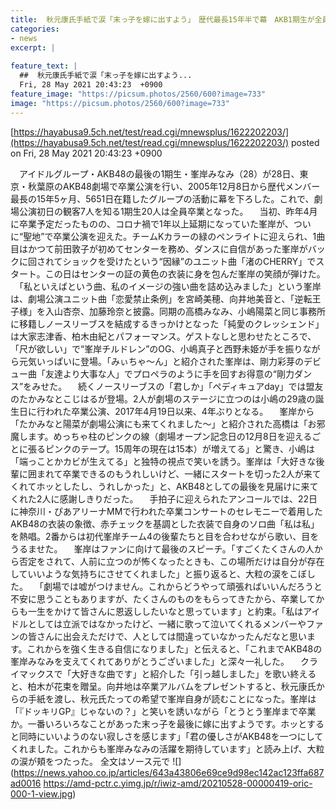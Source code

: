 ```yaml
---
title:  秋元康氏手紙で涙「末っ子を嫁に出すよう」　歴代最長15年半で幕　AKB1期生が全員卒業  
categories:
- news
excerpt: |
  
feature_text: |
  ##  秋元康氏手紙で涙「末っ子を嫁に出すよう...
  Fri, 28 May 2021 20:43:23  +0900
feature_image: "https://picsum.photos/2560/600?image=733"
image: "https://picsum.photos/2560/600?image=733"
---
```


[https://hayabusa9.5ch.net/test/read.cgi/mnewsplus/1622202203/](https://hayabusa9.5ch.net/test/read.cgi/mnewsplus/1622202203/)
posted on Fri, 28 May 2021 20:43:23  +0900

<!--more-->

　アイドルグループ・AKB48の最後の1期生・峯岸みなみ（28）が28日、東京・秋葉原のAKB48劇場で卒業公演を行い、2005年12月8日から歴代メンバー最長の15年5ヶ月、5651日在籍したグループの活動に幕を下ろした。これで、劇場公演初日の観客7人を知る1期生20人は全員卒業となった。 　当初、昨年4月に卒業予定だったものの、コロナ禍で1年以上延期になっていた峯岸が、ついに“聖地”で卒業公演を迎えた。チームKカラーの緑のペンライトに迎えられ、1曲目はかつて前田敦子が初めてセンターを務め、ダンスに自信があった峯岸がバックに回されてショックを受けたという“因縁”のユニット曲「渚のCHERRY」でスタート。この日はセンターの証の黄色の衣装に身を包んだ峯岸の笑顔が弾けた。 　「私といえばという曲、私のイメージの強い曲を詰め込みました」という峯岸は、劇場公演ユニット曲「恋愛禁止条例」を宮崎美穂、向井地美音と、「逆転王子様」を入山杏奈、加藤玲奈と披露。同期の高橋みなみ、小嶋陽菜と同じ事務所に移籍しノースリーブスを結成するきっかけとなった「純愛のクレッシェンド」は大家志津香、柏木由紀とパフォーマンス。ゲストなしと思わせたところで、「尺が欲しい」で“峯岸チルドレン”のOG、小嶋真子と西野未姫が手を振りながら元気いっぱいに登場。「みぃちゃ〜ん」と紹介された峯岸は、剛力彩芽のデビュー曲「友達より大事な人」でプロペラのように手を回すお得意の“剛力ダンス”をみせた。 　続くノースリーブスの「君しか」「ペディキュアday」では盟友のたかみなとこじはるが登場。2人が劇場のステージに立つのは小嶋の29歳の誕生日に行われた卒業公演、2017年4月19日以来、4年ぶりとなる。 　峯岸から「たかみなと陽菜が劇場公演にも来てくれました〜」と紹介された高橋は「お邪魔します。めっちゃ柱のピンクの線（劇場オープン記念日の12月8日を迎えるごとに張るピンクのテープ。15周年の現在は15本）が増えてる」と驚き、小嶋は「端っことかカビが生えてる」と独特の視点で笑いを誘う。峯岸は「大好きな後輩に囲まれて卒業できるのもうれしいけど、一緒にスタートを切った2人が来てくれてホッとしたし、うれしかった」と、AKB48としての最後を見届けに来てくれた2人に感謝しきりだった。 　手拍子に迎えられたアンコールでは、22日に神奈川・ぴあアリーナMMで行われた卒業コンサートのセレモニーで着用したAKB48の衣装の象徴、赤チェックを基調とした衣装で自身のソロ曲「私は私」を熱唱。2番からは初代峯岸チーム4の後輩たちと目を合わせながら歌い、目をうるませた。 　峯岸はファンに向けて最後のスピーチ。「すごくたくさんの人から否定をされて、人前に立つのが怖くなったときも、この場所だけは自分が存在していいような気持ちにさせてくれました」と振り返ると、大粒の涙をこぼした。 　「劇場では嘘がつけません。これからどうやって頑張ればいいんだろうと不安に思うこともありますが、たくさんのものをもらってきたから、卒業してからも一生をかけて皆さんに恩返ししたいなと思っています」と約束。「私はアイドルとしては立派ではなかったけど、一緒に歌って泣いてくれるメンバーやファンの皆さんに出会えただけで、人としては間違っていなかったんだなと思います。これからを強く生きる自信になりました」と伝えると、「これまでAKB48の峯岸みなみを支えてくれてありがとうございました」と深々一礼した。 　クライマックスで「大好きな曲です」と紹介した「引っ越しました」を歌い終えると、柏木が花束を贈呈。向井地は卒業アルバムをプレゼントすると、秋元康氏からの手紙を渡し、秋元氏たっての希望で峯岸自身が読むことになった。峯岸は「『ドッキリGP』じゃないの？」と笑いを誘いながら「とうとう峯岸まで卒業か。一番いろいろなことがあった末っ子を最後に嫁に出すようです。ホッとすると同時にいいようのない寂しさを感じます」「君の優しさがAKB48を一つにしてくれました。これからも峯岸みなみの活躍を期待しています」と読み上げ、大粒の涙が頬をつたった。 全文はソース元で ![](https://news.yahoo.co.jp/articles/643a43806e69ce9d98ec142ac123ffa687ad0016 https://amd-pctr.c.yimg.jp/r/iwiz-amd/20210528-00000419-oric-000-1-view.jpg)
